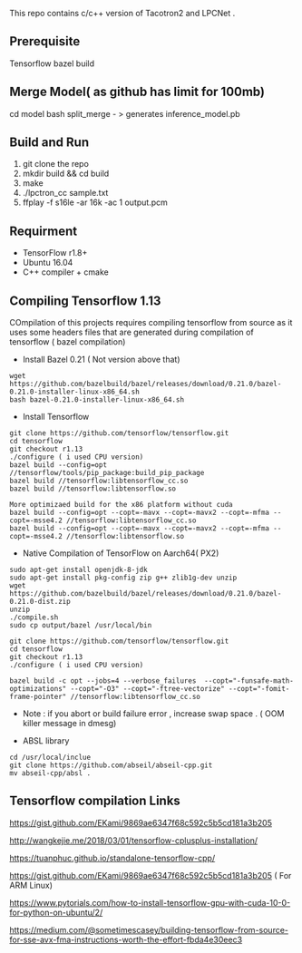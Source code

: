 This repo contains c/c++ version of Tacotron2 and LPCNet .
## Prerequisite
   Tensorflow bazel build

## Merge Model( as github has limit for 100mb)
cd model
bash split_merge - > generates inference_model.pb

## Build and Run
1. git clone the repo
2. mkdir build && cd build
3. make
4. ./lpctron_cc sample.txt
5. ffplay -f s16le -ar 16k -ac 1 output.pcm



## Requirment

* TensorFlow r1.8+
* Ubuntu 16.04
* C++ compiler + cmake

## Compiling Tensorflow 1.13 

COmpilation of this projects requires compiling tensorflow from source as it uses some headers files that are generated 
during compilation of tensorflow ( bazel compilation)

*  Install  Bazel 0.21 ( Not version above that)

```
wget https://github.com/bazelbuild/bazel/releases/download/0.21.0/bazel-0.21.0-installer-linux-x86_64.sh
bash bazel-0.21.0-installer-linux-x86_64.sh
```

*  Install Tensorflow

```
git clone https://github.com/tensorflow/tensorflow.git
cd tensorflow
git checkout r1.13
./configure ( i used CPU version)
bazel build --config=opt //tensorflow/tools/pip_package:build_pip_package
bazel build //tensorflow:libtensorflow_cc.so
bazel build //tensorflow:libtensorflow.so

More optimizaed build for the x86 platform without cuda
bazel build --config=opt --copt=-mavx --copt=-mavx2 --copt=-mfma --copt=-msse4.2 //tensorflow:libtensorflow_cc.so
bazel build --config=opt --copt=-mavx --copt=-mavx2 --copt=-mfma --copt=-msse4.2 //tensorflow:libtensorflow.so

```

* Native Compilation of TensorFlow on Aarch64( PX2)

```
sudo apt-get install openjdk-8-jdk
sudo apt-get install pkg-config zip g++ zlib1g-dev unzip
wget https://github.com/bazelbuild/bazel/releases/download/0.21.0/bazel-0.21.0-dist.zip
unzip 
./compile.sh
sudo cp output/bazel /usr/local/bin

git clone https://github.com/tensorflow/tensorflow.git
cd tensorflow
git checkout r1.13
./configure ( i used CPU version)

bazel build -c opt --jobs=4 --verbose_failures  --copt="-funsafe-math-optimizations" --copt="-O3" --copt="-ftree-vectorize" --copt="-fomit-frame-pointer" //tensorflow:libtensorflow_cc.so
```

* Note : if you abort or build failure error , increase swap space . ( OOM killer message in dmesg)


*  ABSL library

```
cd /usr/local/inclue
git clone https://github.com/abseil/abseil-cpp.git
mv abseil-cpp/absl .
```

## Tensorflow compilation Links
https://gist.github.com/EKami/9869ae6347f68c592c5b5cd181a3b205

http://wangkejie.me/2018/03/01/tensorflow-cplusplus-installation/

https://tuanphuc.github.io/standalone-tensorflow-cpp/

https://gist.github.com/EKami/9869ae6347f68c592c5b5cd181a3b205 ( For ARM Linux)

https://www.pytorials.com/how-to-install-tensorflow-gpu-with-cuda-10-0-for-python-on-ubuntu/2/

https://medium.com/@sometimescasey/building-tensorflow-from-source-for-sse-avx-fma-instructions-worth-the-effort-fbda4e30eec3
